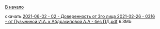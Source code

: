 [В начало](/docs/index.md)

скачать [2021-06-02 - 02 - Доверенность от 3го лица 2021-02-26 - 0316 - от Пузыниной И.А. к Абдракиповой А.А - без ПД.pdf](https://raw.githubusercontent.com/polnomochiya-prava/net-polnomochiy-y-doveritelya-sovcombank-public/master/docs/dokumenty-v-sud-dele/2021-06-02-02-doverennost-ot-3go-lica-2021-02-26-nomer-0316-ot-puzyninoi-i-a-k-abdrakipovoi-a-a/2021-06-02%20-%2002%20-%20%D0%94%D0%BE%D0%B2%D0%B5%D1%80%D0%B5%D0%BD%D0%BD%D0%BE%D1%81%D1%82%D1%8C%20%D0%BE%D1%82%203%D0%B3%D0%BE%20%D0%BB%D0%B8%D1%86%D0%B0%202021-02-26%20-%200316%20-%20%D0%BE%D1%82%20%D0%9F%D1%83%D0%B7%D1%8B%D0%BD%D0%B8%D0%BD%D0%BE%D0%B9%20%D0%98.%D0%90.%20%D0%BA%20%D0%90%D0%B1%D0%B4%D1%80%D0%B0%D0%BA%D0%B8%D0%BF%D0%BE%D0%B2%D0%BE%D0%B9%20%D0%90.%D0%90%20-%20%D0%B1%D0%B5%D0%B7%20%D0%9F%D0%94.pdf) 6.3Mb
